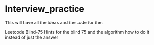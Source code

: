 # Interview_practice
This will have all the ideas and the code for the:

Leetcode
  Blind-75
  Hints for the blind 75 and the algorithm how to do it instead of just the answer
  
